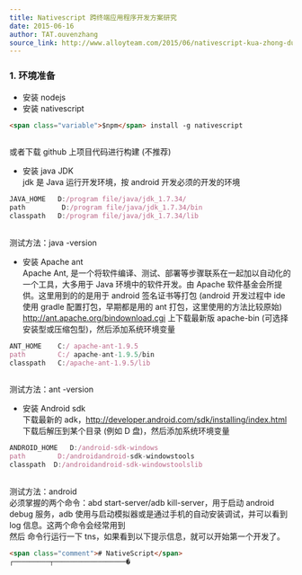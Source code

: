 ```yaml
---
title: Nativescript 跨终端应用程序开发方案研究
date: 2015-06-16
author: TAT.ouvenzhang
source_link: http://www.alloyteam.com/2015/06/nativescript-kua-zhong-duan-ying-yong-cheng-xu-kai-fa-fang-an-yan-jiu/
---
```


<!-- {% raw %} - for jekyll -->

### 1. 环境准备

-   安装 nodejs
-   安装 nativescript

```html
<span class="variable">$npm</span> install -g nativescript
 
```

或者下载 github 上项目代码进行构建 (不推荐)

-   安装 java JDK  
    jdk 是 Java 运行开发环境，按 android 开发必须的开发的环境

```javascript
JAVA_HOME   D:/program file/java/jdk_1.7.34/
path         D:/program file/java/jdk_1.7.34/bin
classpath   D:/program file/java/jdk_1.7.34/lib
 
```

测试方法：java -version

-   安装 Apache ant  
    Apache Ant, 是一个将软件编译、测试、部署等步骤联系在一起加以自动化的一个工具，大多用于 Java 环境中的软件开发。由 Apache 软件基金会所提供。这里用到的的是用于 android 签名证书等打包 (android 开发过程中 ide 使用 gradle 配置打包，早期都是用的 ant 打包，这里使用的方法比较原始)  
    <http://ant.apache.org/bindownload.cgi> 上下载最新版 apache-bin (可选择安装型或压缩包型)，然后添加系统环境变量

```javascript
ANT_HOME    C:/ apache-ant-1.9.5
path        C:/ apache-ant-1.9.5/bin
classpath   C:/apache-ant-1.9.5/lib
 
```

测试方法：ant -version

-   安装 Android sdk  
    下载最新的 adk，<http://developer.android.com/sdk/installing/index.html> 下载后解压到某个目录 (例如 D 盘)，然后添加系统环境变量

```javascript
ANDROID_HOME   D:/android-sdk-windows
path        D:/androidandroid-sdk-windowstools
classpath  D:/androidandroid-sdk-windowstoolslib
 
```

测试方法：android  
必须掌握的两个命令：abd start-server/adb kill-server，用于启动 android debug 服务，adb 使用与启动模拟器或是通过手机的自动安装调试，并可以看到 log 信息。这两个命令会经常用到  
然后 命令行运行一下 tns，如果看到以下提示信息，就可以开始第一个开发了。

```html
<span class="comment"># NativeScript</span>
┌─────────┬──────────────────�
```


<!-- {% endraw %} - for jekyll -->